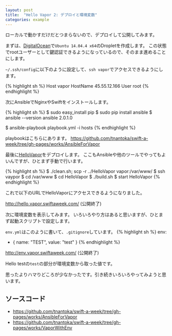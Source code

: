 ```yaml
---
layout: post
title:  "Hello Vapor 2: デプロイと環境変数"
categories: example
---
```


ローカルで動かすだけだとつまらないので、デプロイして公開してみます。

まずは、[DigitalOcean](https://m.do.co/c/b40cbbff5f74)で`Ubuntu 14.04.4 x64`のDropletを作成します。
この状態でrootユーザーとして鍵認証できるようになっているので、そのまま進めることにします。

`~/.ssh/config`に以下のように設定して、`ssh vapor`でアクセスできるようにします。

{% highlight sh %}
Host vapor
  HostName 45.55.12.166 
  User root
{% endhighlight %}

次にAnsibleでNginxやSwiftをインストールします。

{% highlight sh %}
$ sudo easy_install pip
$ sudo pip install ansible
$ ansible --version
ansible 2.0.1.0

$ ansible-playbook playbook.yml -i hosts
{% endhighlight %}

playbookはこちらにあります。
<https://github.com/tnantoka/swift-a-week/tree/gh-pages/works/AnsibleForVapor>

最後に[HelloVapor](/2016/02/28/hello-vapor.html)をデプロイします。
ここもAnsibleや他のツールでやってもよいんですが、ひとまず手動で行います。

{% highlight sh %}
$ ./clean.sh; scp -r ../HelloVapor vapor:/var/www/
$ ssh vaypor
$ cd /var/www
$ cd HelloVapor
$ ./build.sh
$ start HelloVapor
{% endhighlight %}

これで以下のURLでHelloVaporにアクセスできるようになりました。

http://hello.vapor.swiftaweek.com/ (公開終了)

次に環境変数を表示してみます。
いろいろやり方はあると思いますが、ひとまず起動スクリプトで設定します。

`env.yml`はこのように書いて、`.gitignore`しています。
{% highlight sh %}
env:
  - { name: "TEST", value: "test" }
{% endhighlight %}

http://env.vapor.swiftaweek.com/ (公開終了)

Hello testの`test`の部分が環境変数から取った値です。

思ったよりハマりどころが少なかったです。引き続きいろいろやってみようと思います。

## ソースコード

- <https://github.com/tnantoka/swift-a-week/tree/gh-pages/works/AnsibleForVapor>
- <https://github.com/tnantoka/swift-a-week/tree/gh-pages/works/VaporWithEnv>


